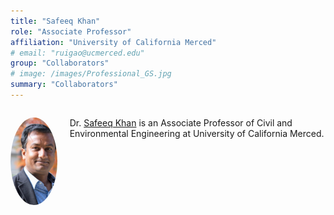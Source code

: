 ```yaml
---
title: "Safeeq Khan"
role: "Associate Professor"
affiliation: "University of California Merced"
# email: "ruigao@ucmerced.edu"
group: "Collaborators"
# image: /images/Professional_GS.jpg
summary: "Collaborators"
---
```


<div style="display: flex; align-items: flex-start; gap: 20px; margin-bottom: 20px;">

  <img src="/images/safeeq-khan.jpg" alt="Safeeq Khan"
       style="width: 140px; height: 140px; object-fit: cover; border-radius: 50%; flex-shrink: 0;">

  <div>
    <p>Dr. <a href="https://ecohydrology.ucmerced.edu/" target="_blank">Safeeq Khan</a> is an Associate Professor of Civil and Environmental Engineering at University of California Merced.</p>
  </div>

</div>